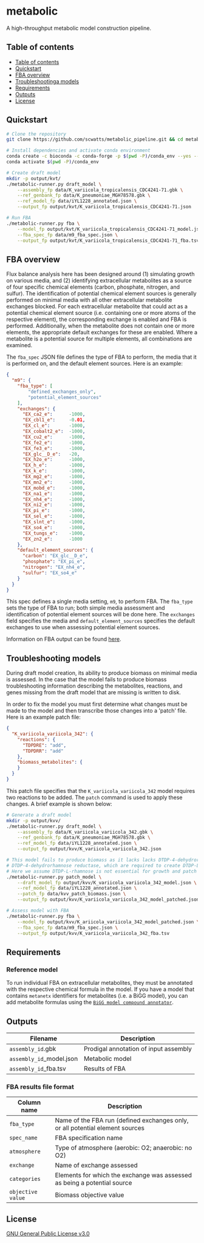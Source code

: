 # metabolic
A high-throughput metabolic model construction pipeline.


## Table of contents
* [Table of contents](#table-of-contents)
* [Quickstart](#quickstart)
* [FBA overview](#fba-overview)
* [Troubleshootinga models](#troubleshooting-models)
* [Requirements](#requirements)
* [Outputs](#outputs)
* [License](#license)


## Quickstart
```bash
# Clone the repository
git clone https://github.com/scwatts/metabolic_pipeline.git && cd metabolic_pipeline/

# Install dependencies and activate conda environment
conda create -c bioconda -c conda-forge -p $(pwd -P)/conda_env --yes --file misc/conda_packages.txt
conda activate $(pwd -P)/conda_env

# Create draft model
mkdir -p output/kvt/
./metabolic-runner.py draft_model \
    --assembly_fp data/K_variicola_tropicalensis_CDC4241-71.gbk \
    --ref_genbank_fp data/K_pneumoniae_MGH78578.gbk \
    --ref_model_fp data/iYL1228_annotated.json \
    --output_fp output/kvt/K_variicola_tropicalensis_CDC4241-71.json

# Run FBA
./metabolic-runner.py fba \
    --model_fp output/kvt/K_variicola_tropicalensis_CDC4241-71_model.json \
    --fba_spec_fp data/m9_fba_spec.json \
    --output_fp output/kvt/K_variicola_tropicalensis_CDC4241-71_fba.tsv
```

## FBA overview
Flux balance analysis here has been designed around (1) simulating growth on various media, and (2) identifying extracellular
metabolites as a source of four specific chemical elements (carbon, phosphate, nitrogen, and sulfur).  The identification of
potential chemical element sources is generally performed on minimal media with all other extracellular metabolite exchanges
blocked. For each extracellular metabolite that could act as a potential chemical element source (i.e. containing one or more
atoms of the respective element), the corresponding exchange is enabled and FBA is performed. Additionally, when the
metabolite does not contain one or more elements, the appropriate default exchanges for these are enabled. Where a metabolite
is a potential source for multiple elements, all combinations are examined.

The `fba_spec` JSON file defines the type of FBA to perform, the media that it is performed on, and the default element
sources. Here is an example:
```json
{
  "m9": {
    "fba_type": [
        "defined_exchanges_only",
        "potential_element_sources"
    ],
    "exchanges": {
      "EX_ca2_e":      -1000,
      "EX_cbl1_e":     -0.01,
      "EX_cl_e":       -1000,
      "EX_cobalt2_e":  -1000,
      "EX_cu2_e":      -1000,
      "EX_fe2_e":      -1000,
      "EX_fe3_e":      -1000,
      "EX_glc__D_e":   -20,
      "EX_h2o_e":      -1000,
      "EX_h_e":        -1000,
      "EX_k_e":        -1000,
      "EX_mg2_e":      -1000,
      "EX_mn2_e":      -1000,
      "EX_mobd_e":     -1000,
      "EX_na1_e":      -1000,
      "EX_nh4_e":      -1000,
      "EX_ni2_e":      -1000,
      "EX_pi_e":       -1000,
      "EX_sel_e":      -1000,
      "EX_slnt_e":     -1000,
      "EX_so4_e":      -1000,
      "EX_tungs_e":    -1000,
      "EX_zn2_e":      -1000
    },
    "default_element_sources": {
      "carbon": "EX_glc__D_e",
      "phosphate": "EX_pi_e",
      "nitrogen": "EX_nh4_e",
      "sulfur": "EX_so4_e"
    }
  }
}
```
This spec defines a single media setting, `m9`, to perform FBA. The `fba_type` sets the type of FBA to run; both simple media
assessment and identification of potential element sources will be done here. The `exchanges` field specifies the media and
`default_element_sources` specifies the default exchanges to use when assessing potential element sources.

Information on FBA output can be found [here](#fba-results-file-format).



## Troubleshooting models
During draft model creation, its ability to produce biomass on minimal media is assessed. In the case that the model fails to
produce biomass troubleshooting information describing the metabolites, reactions, and genes missing from the draft model
that are missing is written to disk.

In order to fix the model you must first determine what changes must be made to the model and then transcribe those changes
into a 'patch' file. Here is an example patch file:
```json
{
  "K_variicola_variicola_342": {
    "reactions": {
      "TDPDRE": "add",
      "TDPDRR": "add"
    },
    "biomass_metabolites": {
    }
  }
}
```
This patch file specifies that the `K_variicola_variicola_342` model requires two reactions to be added. The `patch` command
is used to apply these changes. A brief example is shown below:
```bash
# Generate a draft model
mkdir -p output/kvv/
./metabolic-runner.py draft_model \
    --assembly_fp data/K_variicola_variicola_342.gbk \
    --ref_genbank_fp data/K_pneumoniae_MGH78578.gbk \
    --ref_model_fp data/iYL1228_annotated.json \
    --output_fp output/kvv/K_variicola_variicola_342.json

# This model fails to produce biomass as it lacks lacks DTDP-4-dehydrorhamnose 3,5-epimerase and
# DTDP-4-dehydrorhamnose reductase, which are required to create DTDP-L-rhamnose
# Here we assume DTDP-L-rhamnose is not essential for growth and patch the model accordingly
./metabolic-runner.py patch_model \
    --draft_model_fp output/kvv/K_variicola_variicola_342_model.json \
    --ref_model_fp data/iYL1228_annotated.json \
    --patch_fp data/kvv_patch_biomass.json \
    --output_fp output/kvv/K_variicola_variicola_342_model_patched.json

# Assess model with FBA
./metabolic-runner.py fba \
    --model_fp output/kvv/K_ariicola_variicola_342_model_patched.json \
    --fba_spec_fp data/m9_fba_spec.json \
    --output_fp output/kvv/K_variicola_variicola_342_fba.tsv
```

## Requirements
### Reference model
To run individual FBA on extracellular metabolites, they must be annotated with the respective chemical formula in the model.
If you have a model that contains `metanetx` identifiers for metabolites (i.e. a BiGG model), you can add metabolite formulas
using the [`BiGG model compound annotator`](https://github.com/scwatts/bigg_model_compound_annotator).


## Outputs
| Filename                      | Description                           |
| ---------                     |---------                              |
| `assembly_id`.gbk             | Prodigal annotation of input assembly |
| `assembly_id`\_model.json     | Metabolic model                       |
| `assembly_id`\_fba.tsv        | Results of FBA                        |


### FBA results file format
| Column name       | Description                                                                   |
| ---------         |---------                                                                      |
| `fba_type`        | Name of the FBA run (defined exchanges only, or all potential element sources |
| `spec_name`       | FBA specification name                                                        |
| `atmosphere`      | Type of atmosphere (aerobic: O2; anaerobic: no O2)                            |
| `exchange`        | Name of exchange assessed                                                     |
| `categories`      | Elements for which the exchange was assessed as being a potential source      |
| `objective value` | Biomass objective value                                                       |


## License
[GNU General Public License v3.0](https://www.gnu.org/licenses/gpl-3.0.en.html)
